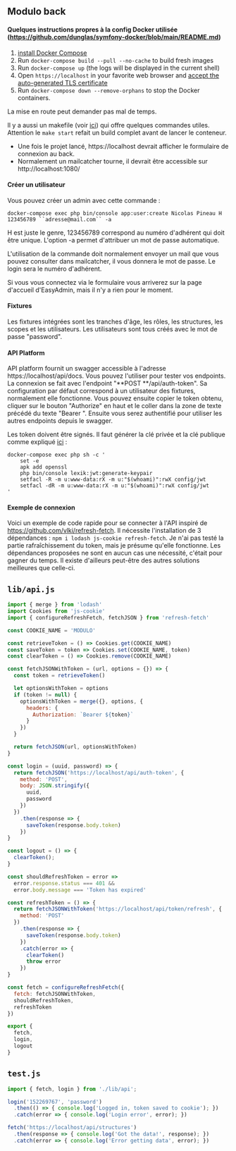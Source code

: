 ## Modulo back

#### Quelques instructions propres à la config Docker utilisée (https://github.com/dunglas/symfony-docker/blob/main/README.md)

1. [install Docker Compose](https://docs.docker.com/compose/install/)
2. Run `docker-compose build --pull --no-cache` to build fresh images
3. Run `docker-compose up` (the logs will be displayed in the current shell)
4. Open `https://localhost` in your favorite web browser and [accept the auto-generated TLS certificate](https://stackoverflow.com/a/15076602/1352334)
5. Run `docker-compose down --remove-orphans` to stop the Docker containers.

La mise en route peut demander pas mal de temps.

Il y a aussi un makefile (voir [ici](https://github.com/dunglas/symfony-docker/blob/main/docs/makefile.md)) qui offre quelques commandes utiles. Attention le `make start` refait un build complet avant de lancer le conteneur.

- Une fois le projet lancé, https://localhost devrait afficher le formulaire de connexion au back.
- Normalement un mailcatcher tourne, il devrait être accessible sur http://localhost:1080/

#### Créer un utilisateur

Vous pouvez créer un admin avec cette commande :

`docker-compose exec php bin/console app:user:create Nicolas Pineau H 123456789 ``adresse@mail.com`` -a`

H est juste le genre, 123456789 correspond au numéro d'adhérent qui doit être unique. L'option -a permet d'attribuer un mot de passe automatique.

L'utilisation de la commande doit normalement envoyer un mail que vous pouvez consulter dans mailcatcher, il vous donnera le mot de passe. Le login sera le numéro d'adhérent.

Si vous vous connectez via le formulaire vous arriverez sur la page d'accueil d'EasyAdmin, mais il n'y a rien pour le moment.

#### Fixtures

Les fixtures intégrées sont les tranches d'âge, les rôles, les structures, les scopes et les utilisateurs. Les utilisateurs sont tous créés avec le mot de passe "password".

#### API Platform

API platform fournit un swagger accessible à l'adresse https://localhost/api/docs. Vous pouvez l'utiliser pour tester vos endpoints. La connexion se fait avec l'endpoint "**POST **/api/auth-token". Sa configuration par défaut correspond à un utilisateur des fixtures, normalement elle fonctionne. Vous pouvez ensuite copier le token obtenu, cliquer sur le bouton "Authorize" en haut et le coller dans la zone de texte précédé du texte "Bearer ". Ensuite vous serez authentifié pour utiliser les autres endpoints depuis le swagger.

Les token doivent être signés. Il faut générer la clé privée et la clé publique comme expliqué [ici](https://api-platform.com/docs/core/jwt/) : 

```console
docker-compose exec php sh -c '
    set -e
    apk add openssl
    php bin/console lexik:jwt:generate-keypair
    setfacl -R -m u:www-data:rX -m u:"$(whoami)":rwX config/jwt
    setfacl -dR -m u:www-data:rX -m u:"$(whoami)":rwX config/jwt
'
```



#### Exemple de connexion

Voici un exemple de code rapide pour se connecter à l'API inspiré de https://github.com/vlki/refresh-fetch. Il nécessite l'installation de 3 dépendances : `npm i lodash js-cookie refresh-fetch`. Je n'ai pas testé la partie rafraîchissement du token, mais je présume qu'elle fonctionne. Les dépendances proposées ne sont en aucun cas une nécessité, c'était pour gagner du temps. Il existe d'ailleurs peut-être des autres solutions meilleures que celle-ci. 



`lib/api.js`
-
```javascript
import { merge } from 'lodash'
import Cookies from 'js-cookie'
import { configureRefreshFetch, fetchJSON } from 'refresh-fetch'

const COOKIE_NAME = 'MODULO'

const retrieveToken = () => Cookies.get(COOKIE_NAME)
const saveToken = token => Cookies.set(COOKIE_NAME, token)
const clearToken = () => Cookies.remove(COOKIE_NAME)

const fetchJSONWithToken = (url, options = {}) => {
  const token = retrieveToken()

  let optionsWithToken = options
  if (token != null) {
    optionsWithToken = merge({}, options, {
      headers: {
        Authorization: `Bearer ${token}`
      }
    })
  }

  return fetchJSON(url, optionsWithToken)
}

const login = (uuid, password) => {
  return fetchJSON('https://localhost/api/auth-token', {
    method: 'POST',
    body: JSON.stringify({
      uuid,
      password
    })
  })
    .then(response => {
      saveToken(response.body.token)
    })
}

const logout = () => {
  clearToken();
}

const shouldRefreshToken = error =>
  error.response.status === 401 &&
  error.body.message === 'Token has expired'

const refreshToken = () => {
  return fetchJSONWithToken('https://localhost/api/token/refresh', {
    method: 'POST'
  })
    .then(response => {
      saveToken(response.body.token)
    })
    .catch(error => {
      clearToken()
      throw error
    })
}

const fetch = configureRefreshFetch({
  fetch: fetchJSONWithToken,
  shouldRefreshToken,
  refreshToken
})

export {
  fetch,
  login,
  logout
}
```

`test.js`
-
```javascript
import { fetch, login } from './lib/api';

login('152269767', 'password')
  .then(() => { console.log('Logged in, token saved to cookie'); })
  .catch(error => { console.log('Login error', error); })

fetch('https://localhost/api/structures')
  .then(response => { console.log('Got the data!', response); })
  .catch(error => { console.log('Error getting data', error); })
```